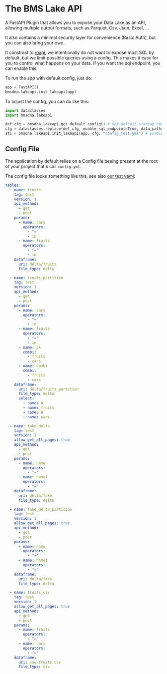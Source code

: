 # The BMS Lake API

A FastAPI Plugin that allows you to expose your Data Lake as an API, allowing multiple output formats, such as Parquet, Csv, Json, Excel, ...

It also contains a minimal security layer for convenience (Basic Auth), but you can also bring your own.

It constrast to [roapi](https://github.com/roapi/roapi), we intentionally do not want to expose most SQL by default, but we limit possible queries using a config. This makes it easy for you to control what happens on your data. If you want the sql endpoint, you can enable this.

To run the app with default config, just do:
```python
app = FastAPI()
bmsdna.lakeapi.init_lakeapi(app)
```

To adjust the config, you can do like this:

```python
import dataclasses
import bmsdna.lakeapi

def_cfg = bmsdna.lakeapi.get_default_config() # Get default startup config
cfg = dataclasses.replace(def_cfg, enable_sql_endpoint=True, data_path="tests/data") # Use dataclasses.replace to set the properties you want
sti = bmsdna.lakeapi.init_lakeapi(app, cfg, "config_test.yml") # Enable it. The first parameter is the FastAPI instance, the 2nd one is the basic config and the third one the config of the tables
```


## Config File

The application by default relies on a Config file beeing present at the root of your project that's call `config.yml`.

The config file looks something like this, see also [our test yaml](config_test.yml):

```yaml
tables:
  - name: fruits
    tag: test
    version: 1
    api_method:
      - get
      - post
    params:
      - name: cars
        operators:
          - "="
          - in
      - name: fruits
        operators:
          - "="
          - in
    dataframe:
      uri: delta/fruits
      file_type: delta

  - name: fruits_partition
    tag: test
    version: 1
    api_method:
      - get
      - post
    params:
      - name: cars
        operators:
          - "="
          - in
      - name: fruits
        operators:
          - "="
          - in
      - name: pk
        combi:
          - fruits
          - cars
      - name: combi
        combi:
          - fruits
          - cars
    dataframe:
      uri: delta/fruits_partition
      file_type: delta
      select:
        - name: A
        - name: fruits
        - name: B
        - name: cars

  - name: fake_delta
    tag: test
    version: 1
    allow_get_all_pages: true
    api_method:
      - get
      - post
    params:
      - name: name
        operators:
          - "="
      - name: name1
        operators:
          - "="
    dataframe:
      uri: delta/fake
      file_type: delta

  - name: fake_delta_partition
    tag: test
    version: 1
    allow_get_all_pages: true
    api_method:
      - get
      - post
    params:
      - name: name
        operators:
          - "="
      - name: name1
        operators:
          - "="
    dataframe:
      uri: delta/fake
      file_type: delta

  - name: fruits_csv
    tag: test
    version: 1
    allow_get_all_pages: true
    api_method:
      - get
      - post
    params:
      - name: fruits
        operators:
          - "="
      - name: cars
        operators:
          - "="
    dataframe:
      uri: csv/fruits.csv
      file_type: csv
```
